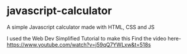 # javascript-calculator
A simple Javascript calculator made with HTML, CSS and JS

I used the Web Dev Simplified Tutorial to make this
Find the video here- https://www.youtube.com/watch?v=j59qQ7YWLxw&t=518s
